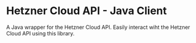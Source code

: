 # Hetzner Cloud API - Java Client

A Java wrapper for the Hetzner Cloud API. Easily interact wiht the Hetzner Cloud API using this library.


